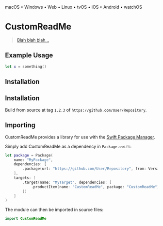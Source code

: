 <!--
 README.md

 This source file is part of the CustomReadMe open source project.

 Copyright ©2020 the CustomReadMe project contributors.

 Dedicated to the public domain.
 See http://unlicense.org/ for more information.
 -->

macOS • Windows • Web • Linux • tvOS • iOS • Android • watchOS

# CustomReadMe

> [Blah blah blah...](http://somewhere.com)

## Example Usage

```swift
let x = something()
```

## Installation

## Installation

Build from source at tag `1.2.3` of `https://github.com/User/Repository`.

## Importing

CustomReadMe provides a library for use with the [Swift Package Manager](https://swift.org/package-manager/).

Simply add CustomReadMe as a dependency in `Package.swift`:

```swift
let package = Package(
    name: "MyPackage",
    dependencies: [
        .package(url: "https://github.com/User/Repository", from: Version(1, 2, 3)),
    ],
    targets: [
        .target(name: "MyTarget", dependencies: [
            .productItem(name: "CustomReadMe", package: "CustomReadMe"),
        ])
    ]
)
```

The module can then be imported in source files:

```swift
import CustomReadMe
```
